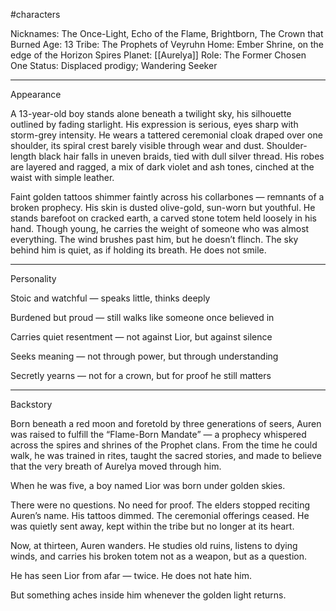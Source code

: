 #characters 


Nicknames: The Once-Light, Echo of the Flame, Brightborn, The Crown that Burned
Age: 13
Tribe: The Prophets of Veyruhn
Home: Ember Shrine, on the edge of the Horizon Spires
Planet: [[Aurelya]]
Role: The Former Chosen One
Status: Displaced prodigy; Wandering Seeker


---

Appearance

A 13-year-old boy stands alone beneath a twilight sky, his silhouette outlined by fading starlight. His expression is serious, eyes sharp with storm-grey intensity. He wears a tattered ceremonial cloak draped over one shoulder, its spiral crest barely visible through wear and dust. Shoulder-length black hair falls in uneven braids, tied with dull silver thread. His robes are layered and ragged, a mix of dark violet and ash tones, cinched at the waist with simple leather.

Faint golden tattoos shimmer faintly across his collarbones — remnants of a broken prophecy. His skin is dusted olive-gold, sun-worn but youthful. He stands barefoot on cracked earth, a carved stone totem held loosely in his hand. Though young, he carries the weight of someone who was almost everything. The wind brushes past him, but he doesn’t flinch. The sky behind him is quiet, as if holding its breath. He does not smile.


---

Personality

Stoic and watchful — speaks little, thinks deeply

Burdened but proud — still walks like someone once believed in

Carries quiet resentment — not against Lior, but against silence

Seeks meaning — not through power, but through understanding

Secretly yearns — not for a crown, but for proof he still matters



---

Backstory

Born beneath a red moon and foretold by three generations of seers, Auren was raised to fulfill the “Flame-Born Mandate” — a prophecy whispered across the spires and shrines of the Prophet clans. From the time he could walk, he was trained in rites, taught the sacred stories, and made to believe that the very breath of Aurelya moved through him.

When he was five, a boy named Lior was born under golden skies.

There were no questions. No need for proof. The elders stopped reciting Auren’s name. His tattoos dimmed. The ceremonial offerings ceased. He was quietly sent away, kept within the tribe but no longer at its heart.

Now, at thirteen, Auren wanders. He studies old ruins, listens to dying winds, and carries his broken totem not as a weapon, but as a question.

He has seen Lior from afar — twice. He does not hate him.

But something aches inside him whenever the golden light returns.
